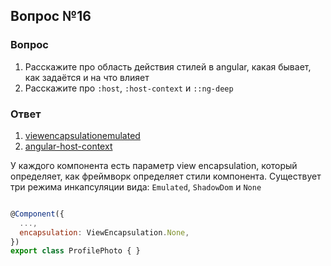 ## Вопрос №16

### Вопрос 

1) Расскажите про область действия стилей в angular, какая бывает, как задаётся и на что влияет
2) Расскажите про `:host`, `:host-context` и `::ng-deep`

### Ответ

1) [viewencapsulationemulated](https://angular.dev/guide/components/styling#viewencapsulationemulated) 
1) [angular-host-context](https://blog.angular-university.io/angular-host-context/) 

У каждого компонента есть параметр view encapsulation, который определяет, как фреймворк определяет стили компонента. Существует три режима инкапсуляции вида: `Emulated`, `ShadowDom` и `None`

```javascript

@Component({
  ...,
  encapsulation: ViewEncapsulation.None,
})
export class ProfilePhoto { }

```

